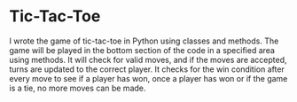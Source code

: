 # Tic-Tac-Toe
I wrote the game of tic-tac-toe in Python using classes and methods. The game will be played in the bottom section of the code in a specified area using methods. It will check for valid moves, and if the moves are accepted, turns are updated to the correct player. It checks for the win condition after every move to see if a player has won, once a player has won or if the game is a tie, no more moves can be made. 
